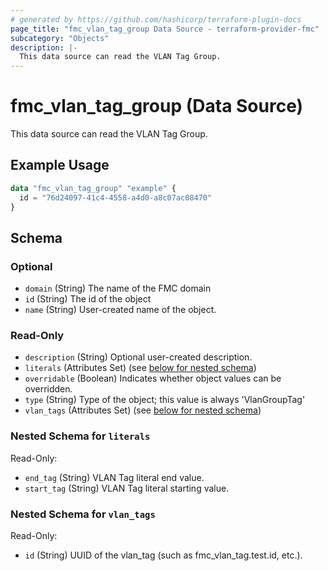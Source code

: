 ```yaml
---
# generated by https://github.com/hashicorp/terraform-plugin-docs
page_title: "fmc_vlan_tag_group Data Source - terraform-provider-fmc"
subcategory: "Objects"
description: |-
  This data source can read the VLAN Tag Group.
---
```


# fmc_vlan_tag_group (Data Source)

This data source can read the VLAN Tag Group.

## Example Usage

```terraform
data "fmc_vlan_tag_group" "example" {
  id = "76d24097-41c4-4558-a4d0-a8c07ac08470"
}
```

<!-- schema generated by tfplugindocs -->
## Schema

### Optional

- `domain` (String) The name of the FMC domain
- `id` (String) The id of the object
- `name` (String) User-created name of the object.

### Read-Only

- `description` (String) Optional user-created description.
- `literals` (Attributes Set) (see [below for nested schema](#nestedatt--literals))
- `overridable` (Boolean) Indicates whether object values can be overridden.
- `type` (String) Type of the object; this value is always 'VlanGroupTag'
- `vlan_tags` (Attributes Set) (see [below for nested schema](#nestedatt--vlan_tags))

<a id="nestedatt--literals"></a>
### Nested Schema for `literals`

Read-Only:

- `end_tag` (String) VLAN Tag literal end value.
- `start_tag` (String) VLAN Tag literal starting value.


<a id="nestedatt--vlan_tags"></a>
### Nested Schema for `vlan_tags`

Read-Only:

- `id` (String) UUID of the vlan_tag (such as fmc_vlan_tag.test.id, etc.).

